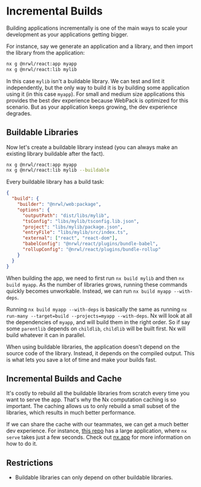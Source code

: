 # Incremental Builds

Building applications incrementally is one of the main ways to scale your development as your applications getting bigger.

For instance, say we generate an application and a library, and then import the library from the application:

```bash
nx g @nrwl/react:app myapp
nx g @nrwl/react:lib mylib
```

In this case `mylib` isn't a buildable library. We can test and lint it independently, but the only way to build it is by building some application using it (in this case `myapp`). For small and medium size applications this provides the best dev experience because WebPack is optimized for this scenario. But as your application keeps growing, the dev experience degrades.

## Buildable Libraries

Now let's create a buildable library instead (you can always make an existing library buildable after the fact).

```bash
nx g @nrwl/react:app myapp
nx g @nrwl/react:lib mylib --buildable
```

Every buildable library has a build task:

```json
{
  "build": {
    "builder": "@nrwl/web:package",
    "options": {
      "outputPath": "dist/libs/mylib",
      "tsConfig": "libs/mylib/tsconfig.lib.json",
      "project": "libs/mylib/package.json",
      "entryFile": "libs/mylib/src/index.ts",
      "external": ["react", "react-dom"],
      "babelConfig": "@nrwl/react/plugins/bundle-babel",
      "rollupConfig": "@nrwl/react/plugins/bundle-rollup"
    }
  }
}
```

When building the app, we need to first run `nx build mylib` and then `nx build myapp`. As the number of libraries grows, running these commands quickly becomes unworkable. Instead, we can run `nx build myapp --with-deps`.

Running `nx build myapp --with-deps` is basically the same as running `nx run-many --target=build --projects=myapp --with-deps`. Nx will look at all the dependencies of `myapp`, and will build them in the right order. So if say some `parentlib` depends on `childlib`, `childlib` will be built first. Nx will build whatever it can in parallel.

When using buildable libraries, the application doesn't depend on the source code of the library. Instead, it depends on the compiled output. This is what lets you save a lot of time and make your builds fast.

## Incremental Builds and Cache

It's costly to rebuild all the buildable libraries from scratch every time you want to serve the app. That's why the Nx computation caching is so important. The caching allows us to only rebuild a small subset of the libraries, which results in much better performance.

If we can share the cache with our teammates, we can get a much better dev experience. For instance, [this repo](https://github.com/nrwl/nx-incremental-large-repo) has a large application, where `nx serve` takes just a few seconds. Check out [nx.app](https://nx.app) for more information on how to do it.

## Restrictions

- Buildable libraries can only depend on other buildable libraries.
